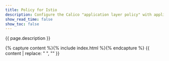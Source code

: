 ```yaml
---
title: Policy for Istio
description: Configure the Calico "application layer policy" with application layer-specific attributes for Istio service mesh.
show_read_time: false
show_toc: false
---
```


{{ page.description }}

{% capture content %}{% include index.html %}{% endcapture %}
{{ content | replace: "    ", "" }}
